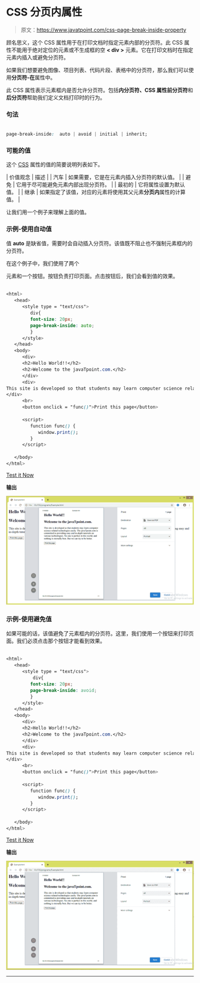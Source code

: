 # CSS 分页内属性

> 原文：<https://www.javatpoint.com/css-page-break-inside-property>

顾名思义，这个 CSS 属性用于在打印文档时指定元素内部的分页符。此 CSS 属性不能用于绝对定位的元素或不生成框的空 **< div >** 元素。它在打印文档时在指定元素内插入或避免分页符。

如果我们想要避免图像、项目列表、代码片段、表格中的分页符，那么我们可以使用**分页符-在**属性中。

此 CSS 属性表示元素框内是否允许分页符。包括**内分页符、**CSS 属性**前分页符**和**后分页符**帮助我们定义文档打印时的行为。

### 句法

```css

page-break-inside:  auto | avoid | initial | inherit;

```

### 可能的值

这个 [CSS](https://www.javatpoint.com/css-tutorial) 属性的值的简要说明列表如下。

| 价值观念 | 描述 |
| 汽车 | 如果需要，它是在元素内插入分页符的默认值。 |
| 避免 | 它用于尽可能避免元素内部出现分页符。 |
| 最初的 | 它将属性设置为默认值。 |
| 继承 | 如果指定了该值，对应的元素将使用其父元素**分页内**属性的计算值。 |

让我们用一个例子来理解上面的值。

### 示例-使用自动值

值 **auto** 是缺省值，需要时会自动插入分页符。该值既不阻止也不强制元素框内的分页符。

在这个例子中，我们使用了两个

元素和一个按钮。按钮负责打印页面。点击按钮后，我们会看到值的效果。

```css

<html>
   <head> 
      <style type = "text/css">
         div{
		 font-size: 20px;
		 page-break-inside: auto;
		 }
      </style>
   </head>
   <body>
      <div>
	  <h2>Hello World!!</h2>
	  <h2>Welcome to the javaTpoint.com.</h2>
      </div>
      <div>
This site is developed so that students may learn computer science related technologies easily. The javaTpoint.com is committed to providing easy and in-depth tutorials on various technologies. No one is perfect in this world, and nothing is eternally best. But we can try to be better.      
</div>
      <br>
      <button onclick = "func()">Print this page</button>

      <script>
         function func() {
            window.print();
         }
      </script>

   </body>
</html>

```

[Test it Now](https://www.javatpoint.com/oprweb/test.jsp?filename=CSSpagebreakinsideproperty1)

**输出**

![CSS page-break-inside property](img/6fc4a0cb93d3d45e0c37a7ad460927d3.png)

### 示例-使用避免值

如果可能的话，该值避免了元素框内的分页符。这里，我们使用一个按钮来打印页面。我们必须点击那个按钮才能看到效果。

```css

<html>
   <head> 
      <style type = "text/css">
          div{
		 font-size: 20px;
		 page-break-inside: avoid;
		 }
      </style>
   </head>
   <body>
      <div>
	  <h2>Hello World!!</h2>
	  <h2>Welcome to the javaTpoint.com.</h2>
      </div>
      <div>
This site is developed so that students may learn computer science related technologies easily. The javaTpoint.com is committed to providing easy and in-depth tutorials on various technologies. No one is perfect in this world, and nothing is eternally best. But we can try to be better.      
</div>
      <br>
      <button onclick = "func()">Print this page</button>

      <script>
         function func() {
            window.print();
         }
      </script>

   </body>
</html>

```

[Test it Now](https://www.javatpoint.com/oprweb/test.jsp?filename=CSSpagebreakinsideproperty2)

**输出**

![CSS page-break-inside property](img/bae6ba127772952f0d39d8800871b3ee.png)

* * *